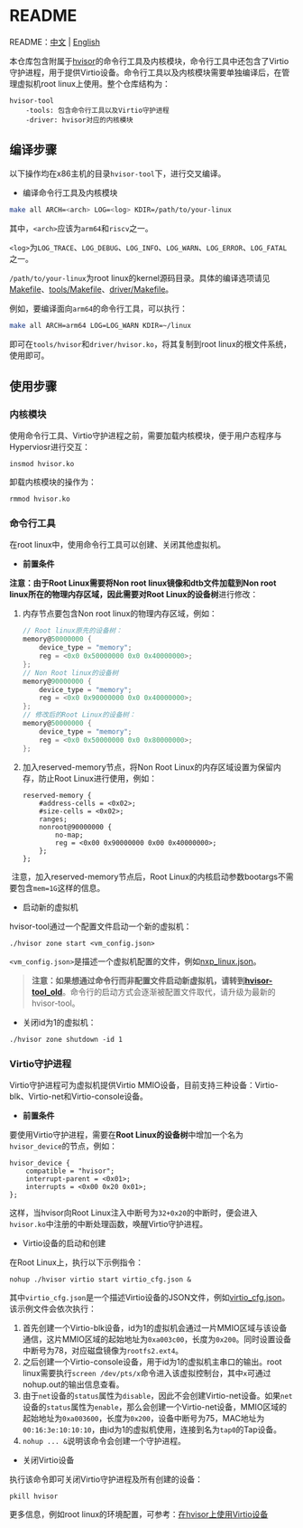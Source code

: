# README
README：[中文](./README-zh.md) | [English](./README.md)

本仓库包含附属于[hvisor](https://github.com/syswonder/hvisor)的命令行工具及内核模块，命令行工具中还包含了Virtio守护进程，用于提供Virtio设备。命令行工具以及内核模块需要单独编译后，在管理虚拟机root linux上使用。整个仓库结构为：

```
hvisor-tool
	-tools: 包含命令行工具以及Virtio守护进程
	-driver: hvisor对应的内核模块
```

## 编译步骤

以下操作均在x86主机的目录`hvisor-tool`下，进行交叉编译。

* 编译命令行工具及内核模块

```bash
make all ARCH=<arch> LOG=<log> KDIR=/path/to/your-linux 
```

其中，`<arch>`应该为`arm64`和`riscv`之一。

`<log>`为`LOG_TRACE`、`LOG_DEBUG`、`LOG_INFO`、`LOG_WARN`、`LOG_ERROR`、`LOG_FATAL`之一。

`/path/to/your-linux`为root linux的kernel源码目录。具体的编译选项请见[Makefile](./Makefile)、[tools/Makefile](./tools/Makefile)、[driver/Makefile](./driver/Makefile)。

例如，要编译面向`arm64`的命令行工具，可以执行：

```bash
make all ARCH=arm64 LOG=LOG_WARN KDIR=~/linux
```

即可在`tools/hvisor`和`driver/hvisor.ko`，将其复制到root linux的根文件系统，使用即可。

## 使用步骤

### 内核模块

使用命令行工具、Virtio守护进程之前，需要加载内核模块，便于用户态程序与Hyperviosr进行交互：

```
insmod hvisor.ko
```

卸载内核模块的操作为：

```
rmmod hvisor.ko
```

### 命令行工具

在root linux中，使用命令行工具可以创建、关闭其他虚拟机。

* **前置条件**

**注意：**由于Root Linux需要将Non root linux镜像和dtb文件加载到Non root linux所在的物理内存区域，因此需要对**Root Linux的设备树**进行修改：

1. 内存节点要包含Non root linux的物理内存区域，例如：

   ```c
   // Root linux原先的设备树：
   memory@50000000 {
       device_type = "memory";
       reg = <0x0 0x50000000 0x0 0x40000000>;
   };
   // Non Root linux的设备树
   memory@90000000 {
       device_type = "memory";
       reg = <0x0 0x90000000 0x0 0x40000000>;
   };
   // 修改后的Root Linux的设备树：
   memory@50000000 {
       device_type = "memory";
       reg = <0x0 0x50000000 0x0 0x80000000>;
   };
   ```

2. 加入reserved-memory节点，将Non Root Linux的内存区域设置为保留内存，防止Root Linux进行使用，例如：

   ```
   reserved-memory {
       #address-cells = <0x02>;
       #size-cells = <0x02>;
       ranges;
       nonroot@90000000 {
           no-map;
           reg = <0x00 0x90000000 0x00 0x40000000>;
       };
   };
   ```

​	注意，加入reserved-memory节点后，Root Linux的内核启动参数bootargs不需要包含`mem=1G`这样的信息。

* 启动新的虚拟机

hvisor-tool通过一个配置文件启动一个新的虚拟机：

```
./hvisor zone start <vm_config.json>
```

`<vm_config.json>`是描述一个虚拟机配置的文件，例如[nxp_linux.json](./examples/nxp_linux.json)。

> **注意：如果想通过命令行而非配置文件启动新虚拟机，请转到[hvisor-tool_old](https://github.com/syswonder/hvisor-tool/commit/3478fc6720f89090c1b5aa913da168f49f95bca0)**。命令行的启动方式会逐渐被配置文件取代，请升级为最新的hvisor-tool。

* 关闭id为1的虚拟机：

```
./hvisor zone shutdown -id 1
```

### Virtio守护进程

Virtio守护进程可为虚拟机提供Virtio MMIO设备，目前支持三种设备：Virtio-blk、Virtio-net和Virtio-console设备。

* **前置条件**

要使用Virtio守护进程，需要在**Root Linux的设备树**中增加一个名为`hvisor_device`的节点，例如：

```dts
hvisor_device {
    compatible = "hvisor";
    interrupt-parent = <0x01>;
    interrupts = <0x00 0x20 0x01>;
};
```

这样，当hvisor向Root Linux注入中断号为`32+0x20`的中断时，便会进入`hvisor.ko`中注册的中断处理函数，唤醒Virtio守护进程。

* Virtio设备的启动和创建

在Root Linux上，执行以下示例指令：

```
nohup ./hvisor virtio start virtio_cfg.json &
```

其中`virtio_cfg.json`是一个描述Virtio设备的JSON文件，例如[virtio_cfg.json](./examples/virtio_cfg.json)。该示例文件会依次执行：

1. 首先创建一个Virtio-blk设备，id为1的虚拟机会通过一片MMIO区域与该设备通信，这片MMIO区域的起始地址为`0xa003c00`，长度为`0x200`。同时设置设备中断号为78，对应磁盘镜像为`rootfs2.ext4`。
2. 之后创建一个Virtio-console设备，用于id为1的虚拟机主串口的输出。root linux需要执行`screen /dev/pts/x`命令进入该虚拟控制台，其中`x`可通过nohup.out的输出信息查看。
3. 由于`net`设备的`status`属性为`disable`，因此不会创建Virtio-net设备。如果`net`设备的`status`属性为`enable`，那么会创建一个Virtio-net设备，MMIO区域的起始地址为`0xa003600`，长度为`0x200`，设备中断号为75，MAC地址为`00:16:3e:10:10:10`，由id为1的虚拟机使用，连接到名为`tap0`的Tap设备。
4. `nohup ... &`说明该命令会创建一个守护进程。

* 关闭Virtio设备

执行该命令即可关闭Virtio守护进程及所有创建的设备：

```
pkill hvisor
```

更多信息，例如root linux的环境配置，可参考：[在hvisor上使用Virtio设备](https://report.syswonder.org/#/2024/20240415_Virtio_devices_tutorial)